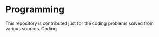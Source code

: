 # Programming

This repository is contributed just for the coding problems solved from various sources.
Coding
